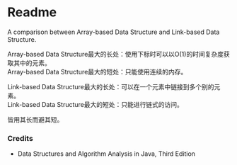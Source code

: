 # Readme
A comparison between Array-based Data Structure and Link-based Data Structure.

Array-based Data Structure最大的长处：使用下标时可以以O(1)的时间复杂度获取其中的元素。<br />
Array-based Data Structure最大的短处：只能使用连续的内存。

Link-based Data Structure最大的长处：可以在一个元素中链接到多个别的元素。<br />
Link-based Data Structure最大的短处：只能进行链式的访问。

皆用其长而避其短。

### Credits
- Data Structures and Algorithm Analysis in Java, Third Edition
